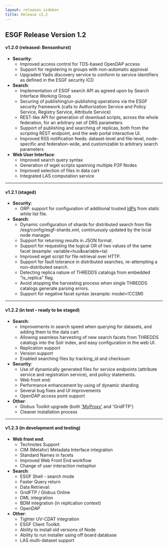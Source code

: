 ```yaml
---
layout: releases_sidebar
title: Release v1.2
---
```


## ESGF Release Version 1.2

#### v1.2.0 (released: Bensonhurst)

* **Security**:
  - Improved access control for TDS-based OpenDAP access
  - Support for registering in groups with non-automatic approval
  - Upgraded Yadis discovery service to conform to service identifiers as defined in the ESGF security ICD
* **Search**:
  - Implementation of ESGF search API as agreed upon by Search Interface Working Group
  - Securing of publishing/un-publishing operations via the ESGF security framework (calls to Authorization Service and Policy Service, Registry Service, Attribute Service)
  - REST-like API for generation of download scripts, across the whole federation, for an arbitrary set of DRS parameters
  - Support of publishing and searching of replicas, both from the scripting REST endpoint, and the web portal interactive UI.
  - Improved RSS notification feeds: dataset-level and file-level, node-specific and federation-wide, and customizable to arbitrary search parameters
* **Web User Interface**:
  - Improved search query syntax
  - Generation of wget scripts spanning multiple P2P Nodes
  - Improved selection of files in data cart
  - Integrated LAS computation service

---

#### v1.2.1 (staged)

* **Security**:
  - ORP: support for configuration of additional trusted [IdPs][idps] from static white list file.
* **Search**:
  - Dynamic configuration of shards for distributed search from file /esg/config/esgf-shards.xml, continuously updated by the local node manager.
  - Support for returning results in JSON format.
  - Support for requesting the logical OR of two values of the same facet (example: variable=hus&variable=ta)
  - Improved wget script for file retrieval over HTTP.
  - Support for fault tolerance in distributed searches, re-attempting a non-distributed search.
  - Detecting replica nature of THREDDS catalogs from embedded "is_replica" flag.
  - Avoid stopping the harvesting process when single THREDDS catalogs generate parsing errors.
  - Support for negative facet syntax (example: model=!CCSM)

---

#### v1.2.2 (in test - ready to be staged)

* **Search**:
  - Improvements in search speed when querying for datasets, and adding them to the data cart
  - Allowing seamless harvesting of new search facets from THREDDS catalogs into the Solr index, and easy configuration in the web UI.
  - Replication support
  - Version support
  - Enabled searching files by tracking_id and checksum
* **Security**:
  - Use of dynamically generated files for service endpoints (attribute service and registration service), and policy statements.
  - Web front end:
  - Performance enhancement by using of dynamic sharding
  - Several bug fixes and UI improvements
  - OpenDAP access point support
* **Other**:
  - Globus Toolkit upgrade (both ['MyProxy'][myproxy] and 'GridFTP')
  - Cleaner installation process

---

#### v1.2.3 (in development and testing)

* **Web front end**:
  - Technotes Support
  - CIM (Metafor) Metadata Interface integration
  - Standard Names in facets
  - Improved Web Front End workflow
  - Change of user interaction metaphor
* **Search**:
  - ESGF Shell - search mode
  - Faster Query return
  - Data Retrieval:
  - GridFTP / Globus Online
  - DML integration
  - BDM integration (in replication context)
  - OpenDAP
* **Other**:
  - Tighter UV-CDAT integration
  - ESGF Client Toolkit.
  - Ability to install old versions of Node
  - Ability to run installer using off board database
  - LAS multi-dataset support

[myproxy]: https://github.com/ESGF/esgf.github.io/wiki/MyProxy
[idps]: https://github.com/ESGF/esgf.github.io/wiki/IdPs
